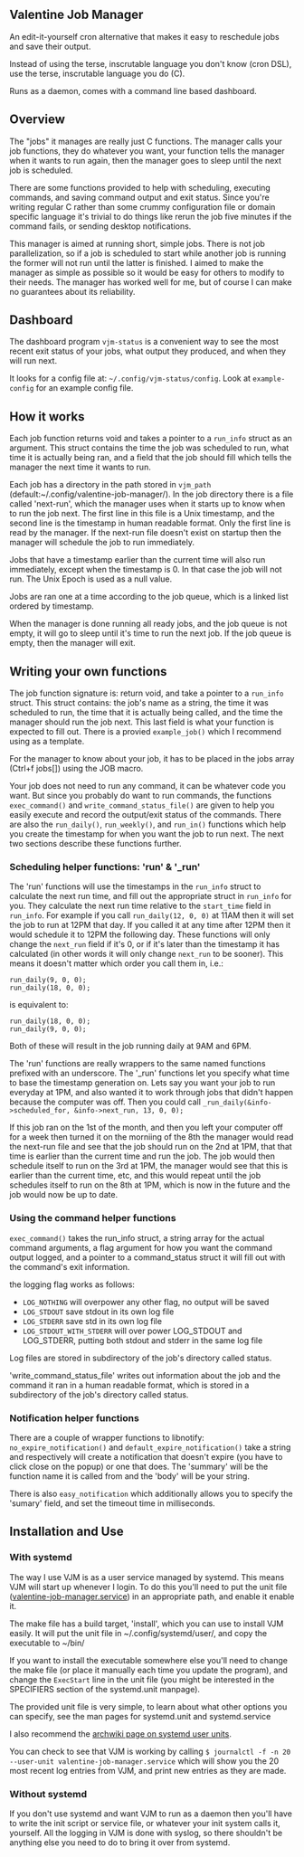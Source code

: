 ## Valentine Job Manager
An edit-it-yourself cron alternative that makes it easy to reschedule jobs and save their output.

Instead of using the terse, inscrutable language you don't know (cron DSL), use the terse, inscrutable language you do (C).

Runs as a daemon, comes with a command line based dashboard.

## Overview
The "jobs" it manages are really just C functions. The manager calls your job functions,
they do whatever you want, your function tells the manager when it wants to run again, then the manager goes to sleep until the next job is scheduled.

There are some functions provided to help with scheduling, executing commands, and saving command output and exit status. Since you're writing regular C rather than some crummy configuration file or domain specific language it's trivial to do things like rerun the job five minutes if the command fails, or sending desktop notifications.

This manager is aimed at running short, simple jobs. There is not job parallelization, so
if a job is scheduled to start while another job is running the former will not run until
the latter is finished. I aimed to make the manager as simple as possible so it would be
easy for others to modify to their needs. The manager has worked well for me, but of
course I can make no guarantees about its reliability.

## Dashboard
The dashboard program ```vjm-status``` is a convenient way to see the most recent exit
status of your jobs, what output they produced, and when they will run next.

It looks for a config file at: ```~/.config/vjm-status/config```. Look at ```example-config``` for an example config file.

## How it works
Each job function returns void and takes a pointer to a ```run_info``` struct as an argument. This struct
contains the time the job was scheduled to run, what time it is actually being ran, and a
field that the job should fill which tells the manager the next time it wants to run.

Each job has a directory in the path stored in ```vjm_path```
(default:~/.config/valentine-job-manager/). In the job directory there is a file called
'next-run', which the manager uses when it starts up to know when to run the job next. The
first line in this file is a Unix timestamp, and the second line is the timestamp in human
readable format. Only the first line is read by the manager. If the next-run file doesn't
exist on startup then the manager will schedule the job to run immediately.

Jobs that have a timestamp earlier than the current time will also run immediately, except
when the timestamp is 0. In that case the job will not run. The Unix Epoch is used as a
null value.

Jobs are ran one at a time according to the job queue, which is a linked list ordered by
timestamp.

When the manager is done running all ready jobs, and the job queue is not empty, it will
go to sleep until it's time to run the next job. If the job queue is empty, then the
manager will exit.

## Writing your own functions
The job function signature is: return void, and take a pointer to a ```run_info``` struct.
This struct contains: the job's name as a string, the time it was scheduled to run, the time that it is actually being called, and the time the manager should run the job next. This last field is what your function is expected to fill out.
There is a provied ```example_job()``` which I recommend using as a template.

For the manager to know about your job, it has to be placed in the jobs array (Ctrl+f jobs[]) using the JOB macro.

Your job does not need to run any command, it can be whatever code you want. But since you
probably do want to run commands, the functions ```exec_command()``` and
```write_command_status_file()``` are given to help you easily execute and record the output/exit status of the
commands. There are also the ```run_daily()```, ```run_weekly()```, and ```run_in()``` functions which help you create
the timestamp for when you want the job to run next. The next two sections describe these functions further.

### Scheduling helper functions: 'run' & '_run'
The 'run' functions will use the timestamps in the ```run_info``` struct to calculate the next
run time, and fill out the appropriate struct in ```run_info``` for you. They calculate the 
next run time relative to the ```start_time``` field in ```run_info```. For example if you call
```run_daily(12, 0, 0)``` at 11AM then it will set the job to run at 12PM that day. If you
called it at any time after 12PM then it would schedule it to 12PM the following day.
These functions will only change the ```next_run``` field if it's 0, or if it's later than the
timestamp it has calculated (in other words it will only change ```next_run``` to be sooner). This means it doesn't matter which order you call them in, i.e.:
```
run_daily(9, 0, 0);
run_daily(18, 0, 0);
```
is equivalent to:
```
run_daily(18, 0, 0);
run_daily(9, 0, 0);
```
Both of these will result in the job running daily at 9AM and 6PM.

The 'run' functions are really wrappers to the same named functions prefixed with an
underscore. The '_run' functions let you specify what time to base the timestamp
generation on. Lets say you want your job to run everyday at 1PM, and also wanted it to
work through jobs that didn't happen because the computer was off. Then you could call
```_run_daily(&info->scheduled_for, &info->next_run, 13, 0, 0);```

If this job ran on the 1st of the month, and then you left your computer off for a week
then turned it on the morniing of the 8th the manager would read the next-run file and see that the job should run on the 2nd at
1PM, that that time is earlier than the current time and run the job. The job would then
schedule itself to run on the 3rd at 1PM, the manager would see that this is earlier than
the current time, etc, and this would repeat until the job schedules itself to run on the
8th at 1PM, which is now in the future and the job would now be up to date.  

### Using the command helper functions
```exec_command()``` takes the run_info struct, a string array for the actual command arguments,
a flag argument for how you want the command output logged, and a pointer to a
command_status struct it will fill out with the command's exit information.

the logging flag works as follows:
- ```LOG_NOTHING``` will overpower any other flag, no output will be saved
- ```LOG_STDOUT```  save stdout in its own log file
- ```LOG_STDERR```  save std in its own log file
- ```LOG_STDOUT_WITH_STDERR``` will over power LOG_STDOUT and LOG_STDERR, putting both stdout and
stderr in the same log file

Log files are stored in subdirectory of the job's directory called status.

'write_command_status_file' writes out information about the job and the command it ran in
a human readable format, which is stored in a subdirectory of the job's directory called
status.

### Notification helper functions
There are a couple of wrapper functions to libnotify:
```no_expire_notification()``` and ```default_expire_notification()``` take a string and respectively will create a
notification that doesn't expire (you have to click close on the popup) or one that does.
The 'summary' will be the function name it is called from and the 'body' will be your
string.

There is also ```easy_notification``` which additionally allows you to specify the 'sumary' field, and set
the timeout time in milliseconds.

## Installation and Use

### With systemd
The way I use VJM is as a user service managed by systemd. This means VJM will start up
whenever I login. To do this you'll need to put the unit file
([valentine-job-manager.service](valentine-job-manager.service)) in an appropriate path, and enable it enable it.

The make file has a build target, 'install', which you can use to install VJM easily.
It will put the unit file in ~/.config/systemd/user/, and copy the executable to ~/bin/

If you want to install the executable somewhere else you'll need to change the make file
(or place it manually each time you update the program), and change the ```ExecStart``` line in
the unit file (you might be interested in the SPECIFIERS section of the systemd.unit manpage).

The provided unit file is very simple, to learn about what other options you can specify,
see the man pages for systemd.unit and systemd.service

I also recommend the [archwiki page on systemd user units](https://wiki.archlinux.org/title/systemd/User).

You can check to see that VJM is working by calling ```$ journalctl -f -n 20 --user-unit valentine-job-manager.service```
which will show you the 20 most recent log entries from VJM, and print new entries as they
are made.

### Without systemd
If you don't use systemd and want VJM to run as a daemon then you'll have to write the
init script or service file, or whatever your init system calls it, yourself. All the
logging in VJM is done with syslog, so there shouldn't be anything else you need to do to
bring it over from systemd.

